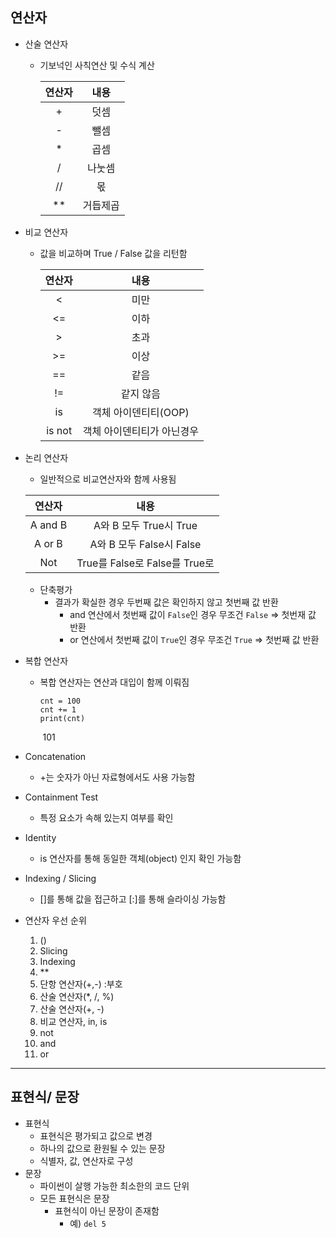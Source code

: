 ## 연산자



* 산술 연산자

  * 기보넉인 사칙연산 및 수식 계산

    | 연산자 |   내용   |
    | :----: | :------: |
    |   +    |   덧셈   |
    |   -    |   뺄셈   |
    |   *    |   곱셈   |
    |   /    |  나눗셈  |
    |   //   |    몫    |
    |   **   | 거듭제곱 |

* 비교 연산자

  * 값을 비교하며 True /  False 값을 리턴함

    | 연산자 |            내용            |
    | :----: | :------------------------: |
    |   <    |            미만            |
    |   <=   |            이하            |
    |   >    |            초과            |
    |   >=   |            이상            |
    |   ==   |            같음            |
    |   !=   |         같지 않음          |
    |   is   |    객체 아이덴티티(OOP)    |
    | is not | 객체 아이덴티티가 아닌경우 |

* 논리 연산자

  * 일반적으로 비교연산자와 함께 사용됨

  | 연산자  |             내용              |
  | :-----: | :---------------------------: |
  | A and B |    A와 B 모두 True시 True     |
  | A or B  |   A와 B 모두 False시  False   |
  |   Not   | True를 False로 False를 True로 |

  * 단축평가
    * 결과가 확실한 경우 두번째 값은 확인하지 않고 첫번째 값 반환
      * and 연산에서 첫번째 값이 `False`인 경우 무조건 `False` => 첫번재 값 반환
      * or 연산에서 첫번째 값이 `True`인 경우 무조건 `True` => 첫번째 값 반환

* 복합 연산자

  * 복합 연산자는 연산과 대입이 함께 이뤄짐

    ```
    cnt = 100
    cnt += 1
    print(cnt)
    ```

    ​	101

* Concatenation

  * +는 숫자가 아닌 자료형에서도 사용 가능함

* Containment Test

  * 특정 요소가 속해 있는지 여부를 확인

* Identity

  * is 연산자를 통해 동일한 객체(object) 인지 확인 가능함

* Indexing / Slicing

  * []를 통해 값을 접근하고 [:]를 통해 슬라이싱 가능함

* 연산자 우선 순위

  1. ()
  2. Slicing
  3. Indexing
  4. **
  5. 단항 연산자(+,-) :부호
  6. 산술 연산자(*, /, %)
  7. 산술 연산자(+, -)
  8. 비교 연산자, in, is
  9. not
  10. and
  11. or





---

## 표현식/ 문장



* 표현식
  * 표현식은 평가되고 값으로 변경
  * 하나의 값으로 환원될 수 있는 문장
  * 식별자, 값, 연산자로 구성
* 문장
  * 파이썬이 살행 가능한 최소한의 코드 단위
  * 모든 표현식은 문장
    * 표현식이 아닌 문장이 존재함 
      * 예) `del 5`

